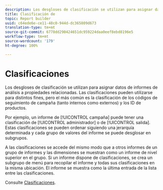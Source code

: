 ```yaml
---
description: Los desgloses de clasificación se utilizan para asignar datos de informes de análisis a propiedades relacionadas. Las clasificaciones pueden utilizarse para distintos fines, pero el más común es la clasificación de los códigos de seguimiento de campaña (tanto internos como externos) y los ID de productos.
title: Clasificación de
topic: Report builder
uuid: c64ede6e-ce11-48c0-944d-dc365809d673
translation-type: tm+mt
source-git-commit: 6778dd290424651dc959224daa0eef8ebd8196e5
workflow-type: tm+mt
source-wordcount: '179'
ht-degree: 100%

---
```



# Clasificaciones

Los desgloses de clasificación se utilizan para asignar datos de informes de análisis a propiedades relacionadas. Las clasificaciones pueden utilizarse para distintos fines, pero el más común es la clasificación de los códigos de seguimiento de campaña (tanto internos como externos) y los ID de productos.

Por ejemplo, un informe de [!UICONTROL campaña] puede tener una clasificación de [!UICONTROL administrador] o de [!UICONTROL salida]. Estas clasificaciones se pueden ordenar siguiendo una jerarquía determinada y cada grupo de valores del informe se puede desglosar en subgrupos.

A las clasificaciones se accede del mismo modo que a otros informes de un grupo de informes y las dimensiones se muestran como un informe de nivel superior en el grupo. Si un informe dispone de clasificaciones, se crea un subgrupo de menú para recopilar el informe y todas sus clasificaciones en la misma ubicación. El informe se muestra como la última entrada de la lista entre las clasificaciones.

Consulte [Clasificaciones](/help/components/classifications/c-classifications.md).
